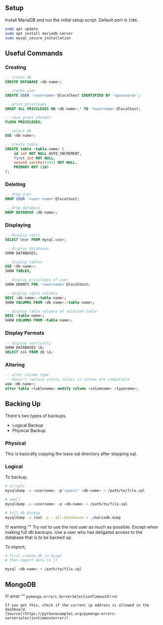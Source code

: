 ## Setup

Install MariaDB and run the initial setup script. Default port is `3306`.

``` bash
sudo apt update
sudo apt install mariadb-server
sudo mysql_secure_installation
```

## Useful Commands

### Creating

``` sql
-- create db
CREATE DATABASE <db-name>;

-- create user
CREATE USER '<username>'@localhost IDENTIFIED BY '<password>';

-- grant privileges
GRANT ALL PRIVILEGES ON <db-name>.* TO '<username>'@localhost;

-- save grant changes
FLUSH PRIVILEGES;
```

``` sql
-- select db
USE <db-name>;

-- create table
CREATE table <table-name> (
    id int NOT NULL AUTO_INCREMENT,
    first int NOT NULL,
    second varchar(191) NOT NULL,
    PRIMARY KEY (id)
);
```

### Deleting

``` sql
-- drop user
DROP USER '<user-name>'@localhost;

-- drop database
DROP DATABASE <db-name>;
```

### Displaying

``` sql
-- display users
SELECT User FROM mysql.user;

-- display databases
SHOW DATABASES;

-- display tables
USE <db-name>;
SHOW TABLES;
```

``` sql
-- display privileges of user
SHOW GRANTS FOR '<username>'@localhost;
```

``` sql
-- display table columns
DESC <db-name>.<table-name>;
SHOW COLUMNS FROM <db-name>.<table-name>;

-- display table columns of selected table
DESC <table-name>;
SHOW COLUMNS FROM <table-name>;
```

### Display Formats

``` sql
-- display vertically
SHOW DATABASES \G;
SELECT col FROM db \G;
```

### Altering

``` sql
-- alter column type
-- doesn't replace unless values in colums are compatible
use <db-name>;
alter table <tablename> modify column <columname> <typename>;
```

## Backing Up

There's two types of backups.

- Logical Backup
- Physical Backup

### Physical

This is basically copying the base sql directory after stopping sql.

### Logical

To backup;

``` bash
# scripts
mysqldump -u <username> -p"<pass>" <db-name> > /path/to/file.sql

# shell
mysqldump -u <username> -p <db-name> > /path/to/file.sql

# full db backup
mysqldump -u root -p --all-databases > ./mariadb.dump
```

!!! warning ""
    Try not to use the root user as much as possible. Except when making full db backups. Use a user who has deligated access to the database that is to be backed up.


To import;

``` bash
# first create db in mysql
# then import data to it

mysql <db-name> < /path/to/file.sql
```

## MongoDB

!!! error ""
    `pymongo.errors.ServerSelectionTimeoutError`

    If you get this, check if the current ip address is allowed in the dashboard.
    [Source](https://pythonexamples.org/pymongo-errors-serverselectiontimeouterror/)

